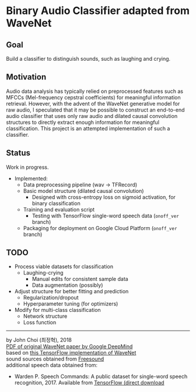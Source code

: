 # Binary Audio Classifier adapted from WaveNet

## Goal
Build a classifier to distinguish sounds, such as laughing and crying.

## Motivation
Audio data analysis has typically relied on preprocessed features such as MFCCs (Mel-frequency cepstral coefficients) for meaningful information retrieval. However, with the advent of the WaveNet generative model for raw audio, I speculated that it may be possible to construct an end-to-end audio classifier that uses only raw audio and dilated causal convolution structures to directly extract enough information for meaningful classification. This project is an attempted implementation of such a classifier.

## Status
Work in progress.
* Implemented:
  * Data preprocessing pipeline (wav -> TFRecord)
  * Basic model structure (dilated causal convolution)
    * Designed with cross-entropy loss on sigmoid activation, for binary classification
  * Training and evaluation script
    * Testing with TensorFlow single-word speech data (`onoff_ver` branch)
  * Packaging for deployment on Google Cloud Platform (`onoff_ver` branch)

## TODO
* Process viable datasets for classification
  * Laughing-crying
    * Manual edits for consistent sample data
    * Data augmentation (possibly)
* Adjust structure for better fitting and prediction
  * Regularization/dropout
  * Hyperparameter tuning (for optimizers)
* Modify for multi-class classification
  * Network structure
  * Loss function

---

by John Choi (최정혁), 2018  
[PDF of original WaveNet paper by Google DeepMind](https://arxiv.org/pdf/1609.03499.pdf)  
based on [this TensorFlow implementation of WaveNet](https://github.com/ibab/tensorflow-wavenet)  
sound sources obtained from [Freesound](https://www.freesound.org)  
additional speech data obtained from:  
* Warden P. Speech Commands: A public dataset for single-word speech recognition, 2017. Available from [TensorFlow (direct download](http://download.tensorflow.org/data/speech_commands_v0.01.tar.gz)
